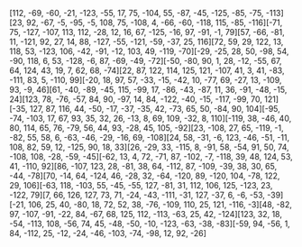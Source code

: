 [112, -69, -60, -21, -123, -55, 17, 75, -104, 55, -87, -45, -125, -85, -75, -113][23, 92, -67, -5, -95, -5, 108, 75, -108, 4, -66, -60, -118, 115, -85, -116][-71, 75, -127, -107, 113, 112, -28, 12, 16, 67, -125, -16, 97, -91, -1, 79][57, -66, -81, 11, -121, 92, 27, 14, 88, -127, -55, -121, -59, -37, 25, 116][72, 59, 29, 122, 13, 118, 53, -123, 106, -42, -91, -12, 103, 49, -119, -70][-29, -25, 28, 50, -98, 54, -90, 118, 6, 53, -128, -6, 87, -69, -49, -72][-50, -80, 90, 1, 28, -12, -55, 67, 64, 124, 43, 19, 7, 62, 68, -74][22, 87, 122, 114, 125, 121, -107, 41, 3, 41, -83, -111, 83, 5, -110, 99][-20, 18, 97, 57, -33, -15, -42, 10, -77, 69, -27, 13, -109, 93, -9, 46][61, -40, -89, -45, 115, -99, 17, -86, -43, -87, 11, 36, -91, -48, -15, 24][123, 78, -76, -57, 84, 90, -97, 14, 84, -122, -40, -15, -117, -99, 70, 121][-35, 127, 87, 116, 44, -50, -17, -37, -35, 42, -73, 65, 50, -84, 90, 104][-95, -74, -103, 17, 67, 93, 35, 32, 26, -13, 8, 69, 109, -32, 8, 110][-119, 38, -46, 40, 80, 114, 65, 76, -79, 56, 44, 93, -28, 45, 105, -92][23, -108, 27, 65, -119, -1, -82, 55, 58, 6, -63, -46, -29, -16, 69, -108][24, 58, -31, -6, 123, -46, -51, -11, 108, 82, 59, 12, -125, 90, 18, 33][26, -29, 33, -115, 8, -91, 58, -54, 91, 50, 74, -108, 108, -28, -59, -45][-62, 13, 4, 72, -71, 87, -102, -7, -118, 39, 48, 124, 53, 41, -110, 92][86, -107, 123, 28, -81, 38, 64, -112, 87, -109, -39, 38, 30, 65, -44, -78][70, -14, 64, -124, 46, -28, 32, -64, -120, 89, -120, 104, -78, 122, 29, 106][-63, 118, -103, 55, -45, -55, 127, -81, 31, 112, 106, 125, -123, 23, -122, 79][7, 66, 126, 127, 73, 71, -24, -43, -111, -31, 127, -37, 6, -6, -53, -39][-21, 106, 25, 40, -80, 18, 72, 52, 38, -76, -109, 110, 25, 121, -116, -3][48, -82, 97, -107, -91, -22, 84, -67, 68, 125, 112, -113, -63, 25, 42, -124][123, 32, 18, -54, -113, 108, -56, 74, 45, -48, -50, -10, -123, -63, -38, -83][-59, 94, -56, 1, 84, -112, 25, -12, -24, -46, -103, -74, -98, 12, 92, -26]